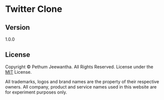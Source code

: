 # Twitter Clone

## Version
1.0.0

## License
Copyright © Pethum Jeewantha. All Rights Reserved. License under the [MIT](LICENSE.txt) License.

All trademarks, logos and brand names are the property of their respective owners. All company, product and service names used in this website are for experiment purposes only.
